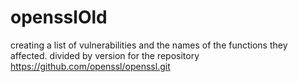 # opensslOld


creating a list of vulnerabilities and the names of the functions they affected. divided by version
for the repository https://github.com/openssl/openssl.git
